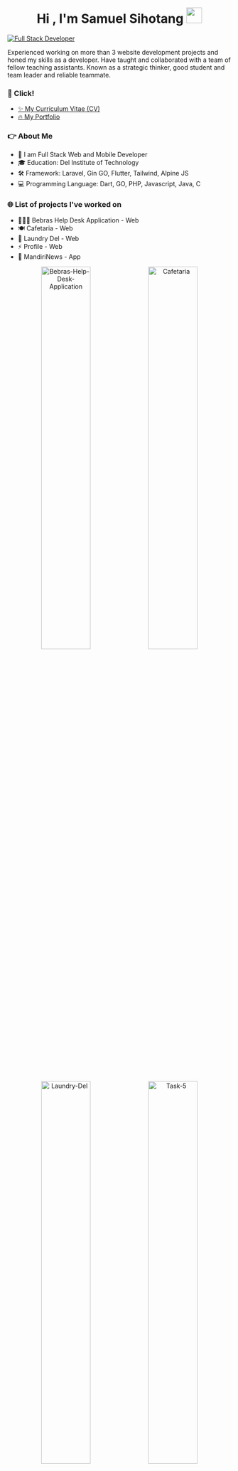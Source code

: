 <h1 align="center"><b>Hi , I'm Samuel Sihotang </b><img src="https://media.giphy.com/media/hvRJCLFzcasrR4ia7z/giphy.gif" width="35"></h1>

<a href="#portfolio"><img src="https://readme-typing-svg.demolab.com?font=Cairo+Play&color=2AA889&size=23&height=50&lines=Full+Stack+Developer;Proficient+in+C%23,+.NET,+Laravel,+Gin+GO,+Flutter" alt="Full Stack Developer" /></a>

Experienced working on more than 3 website development projects and honed my skills as a developer. Have taught and collaborated with a team of fellow teaching assistants. Known as a strategic thinker, good student and team leader and reliable teammate.

### 📌 Click!
 - <a href="https://github.com/samuelsihotang1/samuelsihotang1/blob/main/CV_SamuelChristyAngieSihotang.pdf">✨ My Curriculum Vitae (CV)</a> 
 - <a href="https://samz.my.id">🔥 My Portfolio</a>


<!--<a href="#my-programming-tasks">[![Top Langs](https://github-readme-stats.vercel.app/api/top-langs/?username=samuelsihotang1&theme=gotham&hide_border=true&hide=makefile)](https://github.com/anuraghazra/github-readme-stats)</a>-->

### 👉 About Me

- 🌱 I am Full Stack Web and Mobile Developer
- 🎓 Education: Del Institute of Technology
- 🛠️ Framework: Laravel, Gin GO, Flutter, Tailwind, Alpine JS
- 💻 Programming Language: Dart, GO, PHP, Javascript, Java, C


### 🌐 List of projects I've worked on

- 👨🏻‍🏫 Bebras Help Desk Application - Web
- 🍽️ Cafetaria - Web
- 🧺 Laundry Del - Web
- ⚡ Profile - Web
- 📰 MandiriNews - App

<!-- <br>
<!--   <div align="center">
   <a href="https://github.com/samuelsihotang1/Bebras-Help-Desk-Application"><img src="https://denvercoder1-github-readme-stats.vercel.app/api/pin/?username=samuelsihotang1&repo=Bebras-Help-Desk-Application&theme=gotham&hide_border=true&show_description=false" alt="Bebras-Help-Desk-Application" width="47%"></a>
  &nbsp;&nbsp;&nbsp;&nbsp;&nbsp;
  <a href="https://github.com/samuelsihotang1/QnA-Website"><img src="https://denvercoder1-github-readme-stats.vercel.app/api/pin/?username=samuelsihotang1&repo=QnA-Website&theme=gotham&hide_border=true&show_description=false" alt="QnA-Website" width="47%"></a>
  </div> -->

 <div id="portfolio" align="center">
  <a href="https://github.com/samuelsihotang1/Bebras-Help-Desk-Application"><img src="https://denvercoder1-github-readme-stats.vercel.app/api/pin/?username=samuelsihotang1&repo=Bebras-Help-Desk-Application&theme=gotham&hide_border=true&show_description=false" alt="Bebras-Help-Desk-Application" width="47%"></a>
   <a href="https://github.com/samuelsihotang1/Cafetaria"><img src="https://denvercoder1-github-readme-stats.vercel.app/api/pin/?username=samuelsihotang1&repo=Cafetaria&theme=gotham&hide_border=true&show_description=false" alt="Cafetaria" width="47%"></a>
  </div>
  
  <div align="center">
  <a href="https://github.com/samuelsihotang1/Laundry-Del"><img src="https://denvercoder1-github-readme-stats.vercel.app/api/pin/?username=samuelsihotang1&repo=Laundry-Del&theme=gotham&hide_border=true&show_description=false" alt="Laundry-Del" width="47%"></a>
   <a href="https://github.com/samuelsihotang1/task-5-pbi-btpns-SamuelChristyAngieSihotang"><img src="https://denvercoder1-github-readme-stats.vercel.app/api/pin/?username=samuelsihotang1&repo=task-5-pbi-btpns-SamuelChristyAngieSihotang&theme=gotham&hide_border=true&show_description=false" alt="Task-5" width="47%"></a>
  </div>
  
  <div align="center">
  <a href="https://github.com/samuelsihotang1/MandiriNews-App-by-Samuel-Sihotang"><img src="https://denvercoder1-github-readme-stats.vercel.app/api/pin/?username=samuelsihotang1&repo=MandiriNews-App-by-Samuel-Sihotang&theme=gotham&hide_border=true&show_description=false" alt="MandiriNews-App-by-Samuel-Sihotang" width="47%"></a>
  &nbsp;&nbsp;&nbsp;&nbsp;&nbsp;
  </div>
